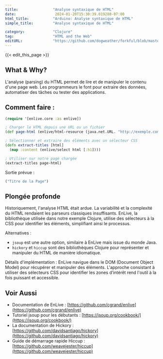 ```yaml
---
title:                "Analyse syntaxique de HTML"
date:                  2024-01-20T15:30:39.019288-07:00
html_title:           "Arduino: Analyse syntaxique de HTML"
simple_title:         "Analyse syntaxique de HTML"

category:             "Clojure"
tag:                  "HTML and the Web"
editURL:              "https://github.com/dogweather/forkful/blob/master/content/fr/clojure/parsing-html.md"
---
```


{{< edit_this_page >}}

## What & Why?
L'analyse (parsing) du HTML permet de lire et de manipuler le contenu d'une page web. Les programmeurs le font pour extraire des données, automatiser des tâches ou tester des applications.

## Comment faire :

```clojure
(require '[enlive.core :as enlive])

; Charger le HTML depuis une URL ou un fichier
(def page-html (enlive/html-resource (java.net.URL. "http://exemple.com")))

; Sélectionner et extraire des éléments avec un sélecteur CSS
(defn extract-titles [html]
  (map :content (enlive/select html [:h1])))

; Utiliser sur notre page chargée
(extract-titles page-html)
```

Sortie prévue :

```clojure
("Titre de la Page")
```

## Plongée profonde

Historiquement, l'analyse HTML était ardue. La variabilité et la complexité du HTML rendaient les parseurs classiques insuffisants. EnLive, la bibliothèque utilisée dans notre exemple Clojure, utilise des sélecteurs à la CSS pour identifier les éléments, simplifiant ainsi le processus.

Alternatives :
- `jsoup` est une autre option, similaire à EnLive mais issue du monde Java.
- `hickory` et `hiccup` sont des bibliothèques Clojure pour représenter et manipuler du HTML de manière idiomatique.

Détails d'implémentation :
EnLive navigue dans le DOM (Document Object Model) pour récupérer et manipuler des éléments. L'approche consistant à utiliser des sélecteurs CSS pour identifier les zones d’intérêt rend l'outil à la fois puissant et accessible.

## Voir Aussi

- Documentation de EnLive : [https://github.com/cgrand/enlive](https://github.com/cgrand/enlive)
- Tutoriel jsoup pour les débutants : [https://jsoup.org/cookbook/](https://jsoup.org/cookbook/)
- La documentation de Hickory : [https://github.com/davidsantiago/hickory](https://github.com/davidsantiago/hickory)
- Guide de démarrage rapide Hiccup : [https://github.com/weavejester/hiccup](https://github.com/weavejester/hiccup)
